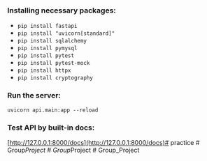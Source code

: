 ### Installing necessary packages:  
* `pip install fastapi`
* `pip install "uvicorn[standard]"`  
* `pip install sqlalchemy`  
* `pip install pymysql`
* `pip install pytest`
* `pip install pytest-mock`
* `pip install httpx`
* `pip install cryptography`
### Run the server:
`uvicorn api.main:app --reload`
### Test API by built-in docs:
[http://127.0.0.1:8000/docs](http://127.0.0.1:8000/docs)#   p r a c t i c e  
 #   G r o u p _ P r o j e c t  
 #   G r o u p _ P r o j e c t  
 #   G r o u p _ P r o j e c t  
 